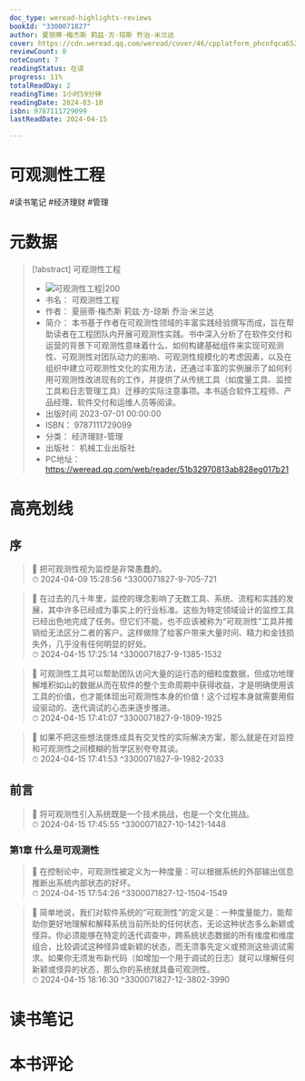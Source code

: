 ```yaml
---
doc_type: weread-highlights-reviews
bookId: "3300071827"
author: 夏丽蒂·梅杰斯 莉兹·方-琼斯 乔治·米兰达
cover: https://cdn.weread.qq.com/weread/cover/46/cpplatform_phcnfqca652fh1oycvbccl/t7_cpplatform_phcnfqca652fh1oycvbccl1695380526.jpg
reviewCount: 0
noteCount: 7
readingStatus: 在读
progress: 11%
totalReadDay: 2
readingTime: 1小时59分钟
readingDate: 2024-03-10
isbn: 9787111729099
lastReadDate: 2024-04-15

---
```


# 可观测性工程


#读书笔记 #经济理财 #管理

# 元数据
> [!abstract] 可观测性工程
> - ![ 可观测性工程|200](https://cdn.weread.qq.com/weread/cover/46/cpplatform_phcnfqca652fh1oycvbccl/t7_cpplatform_phcnfqca652fh1oycvbccl1695380526.jpg)
> - 书名： 可观测性工程
> - 作者： 夏丽蒂·梅杰斯 莉兹·方-琼斯 乔治·米兰达
> - 简介： 本书基于作者在可观测性领域的丰富实践经验撰写而成，旨在帮助读者在工程团队内开展可观测性实践。书中深入分析了在软件交付和运营的背景下可观测性意味着什么、如何构建基础组件来实现可观测性、可观测性对团队动力的影响、可观测性规模化的考虑因素，以及在组织中建立可观测性文化的实用方法，还通过丰富的实例展示了如何利用可观测性改进现有的工作，并提供了从传统工具（如度量工具、监控工具和日志管理工具）迁移的实际注意事项。本书适合软件工程师、产品经理、软件交付和运维人员等阅读。
> - 出版时间 2023-07-01 00:00:00
> - ISBN： 9787111729099
> - 分类： 经济理财-管理
> - 出版社： 机械工业出版社
> - PC地址：https://weread.qq.com/web/reader/51b32970813ab828eg017b21

# 高亮划线


## 序

> 📌 把可观测性视为监控是非常愚蠢的。  
> ⏱ 2024-04-09 15:28:56 ^3300071827-9-705-721

> 📌 在过去的几十年里，监控的理念影响了无数工具、系统、流程和实践的发展，其中许多已经成为事实上的行业标准。这些为特定领域设计的监控工具已经出色地完成了任务。但它们不能，也不应该被称为“可观测性”工具并推销给无法区分二者的客户。这样做除了给客户带来大量时间、精力和金钱损失外，几乎没有任何明显的好处。  
> ⏱ 2024-04-15 17:25:14 ^3300071827-9-1385-1532

> 📌 可观测性工具可以帮助团队访问大量的运行态的细粒度数据，但成功地理解堆积如山的数据从而在软件的整个生命周期中获得收益，才是明确使用该工具的价值，也才能体现出可观测性本身的价值！这个过程本身就需要用假设驱动的、迭代调试的心态来逐步推进。  
> ⏱ 2024-04-15 17:41:07 ^3300071827-9-1809-1925

> 📌 如果不把这些想法提炼成具有交叉性的实际解决方案，那么就是在对监控和可观测性之间模糊的哲学区别夸夸其谈。  
> ⏱ 2024-04-15 17:41:53 ^3300071827-9-1982-2033

## 前言

> 📌 将可观测性引入系统既是一个技术挑战，也是一个文化挑战。  
> ⏱ 2024-04-15 17:45:55 ^3300071827-10-1421-1448

### 第1章 什么是可观测性

> 📌 在控制论中，可观测性被定义为一种度量：可以根据系统的外部输出信息推断出系统内部状态的好坏。  
> ⏱ 2024-04-15 17:54:26 ^3300071827-12-1504-1549

> 📌 简单地说，我们对软件系统的“可观测性”的定义是：一种度量能力，能帮助你更好地理解和解释系统当前所处的任何状态，无论这种状态多么新颖或怪异。你必须能够在特定的迭代调查中，跨系统状态数据的所有维度和维度组合，比较调试这种怪异或新颖的状态，而无须事先定义或预测这些调试需求。如果你无须发布新代码（如增加一个用于调试的日志）就可以理解任何新颖或怪异的状态，那么你的系统就具备可观测性。  
> ⏱ 2024-04-15 18:16:30 ^3300071827-12-3802-3990



# 读书笔记




# 本书评论

